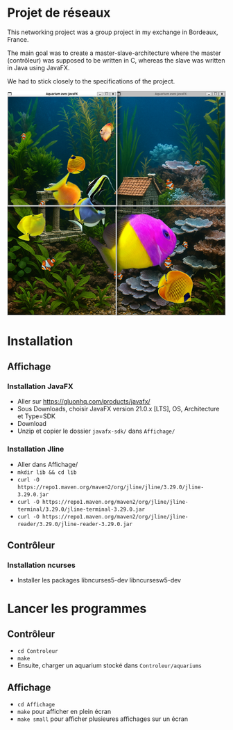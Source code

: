 # Projet de réseaux

This networking project was a group project in my exchange in Bordeaux, France.

The main goal was to create a master-slave-architecture where the master (contrôleur)
was supposed to be written in C, whereas the slave was written in Java using JavaFX.

We had to stick closely to the specifications of the project.

![make small: four windows on one computer](image.png)

# Installation

## Affichage

### Installation JavaFX

- Aller sur https://gluonhq.com/products/javafx/
- Sous Downloads, choisir JavaFX version 21.0.x [LTS], OS, Architecture et Type=SDK
- Download
- Unzip et copier le dossier `javafx-sdk/` dans `Affichage/`

### Installation Jline

- Aller dans Affichage/
- `mkdir lib && cd lib`
- `curl -O https://repo1.maven.org/maven2/org/jline/jline/3.29.0/jline-3.29.0.jar`
- `curl -O https://repo1.maven.org/maven2/org/jline/jline-terminal/3.29.0/jline-terminal-3.29.0.jar`
- `curl -O https://repo1.maven.org/maven2/org/jline/jline-reader/3.29.0/jline-reader-3.29.0.jar`

## Contrôleur

### Installation ncurses

 - Installer les packages libncurses5-dev libncursesw5-dev


# Lancer les programmes

## Contrôleur

- `cd Controleur`
- `make`
- Ensuite, charger un aquarium stocké dans `Controleur/aquariums`

## Affichage

- `cd Affichage`
- `make` pour afficher en plein écran
- `make small` pour afficher plusieures affichages sur un écran
